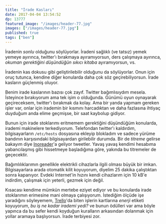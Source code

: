 ```yaml
---
title: "İrade Kasları"
date: 2017-04-04 13:54:52
dp: 13777
featured_image: "/images/header-77.jpg"
images: ["/images/header-77.jpg"]
published: true
tags: ["ben"]
---
```




İradenin *sonlu* olduğunu söylüyorlar. İradeni sağlıklı (ve tatsız) yemek yemeye
ayırınca, twitter'ı bırakmaya ayıramıyorsun, ders çalışmaya ayırınca, *okuman
gerektiğini düşündüğün sıkıcı kitaba* ayıramıyorsun, vs.

İradenin kas dokusu gibi geliştirilebilir olduğunu da söylüyorlar. Onun için
oruç tutunca, kendine diğer konularda daha çok söz geçirebiliyorsun. İrade
kasların güçlenmiş oluyor.

Benim irade kaslarının bazısı çok zayıf. Twitter bağımlısıydım mesela. İsteyince
bırakıyorum ama tek işim o olduğunda. Günümü oyun oynayarak geçireceksem,
twitter'ı bırakmak da kolay. Ama bir yanda yapmam gereken işler var, onlar için
irademin bir kısmını harcadıktan ve daha fazlasına ihtiyaç duyduğum anda elime
geçmişse, bir saat kaybolup gidiyor. 

Bunun için irade stoklarımı eritmemem gerektiğini düşündüğüm konularda, irademi
makinelere terkediyorum. Telefondan twitter'ı kaldırdım, bilgisayarların
``/etc/hosts`` dosyasına ekleyip blokladım ve sadece yürüme bandının
karşısındaki bilgisayardan girilebilir durumda. Bir de *titreme* gelirse bakayım
diye [Inoreader](https://inoreader.com)'a geliyor tweetler. Yavaş yavaş kendimi
hesabıma yabancılaşmış gibi hissetmeye başladığıma göre, yakında bu titremeler
de geçecektir.

Bağımlılıklarımın genellikle elektrikli cihazlarla ilgili olması büyük bir
imkan. Bilgisayarlara arada otomatik kilit koyuyorum, diyelim 25 dakika
çalıştıktan sonra kapanıyor. Evdeki Internet'in hızını kendi cihazlarım için 10
kB'e indirdim, çalışmak için yeterli, gezmek için değil.

Kısacası kendime mümkün mertebe eziyet ediyor ve bu konularda irade stoklarımın
erimesine mani olmaya çalışıyorum. İstediğim ölçüde işe yaradığını
söyleyemem, [Trello](https://trello.com)'da biten işlerin kartlarına *enerji*
etiketi koyuyorum, *bu iş ne kadar irademi yedi?* ve bunun ödülleri var ama
böyle yapınca da bu sefer kendi koyduğun kuralların arkasından dolanmak için
yollar aramaya başlıyorsun. İrade terbiyesi zor. 



